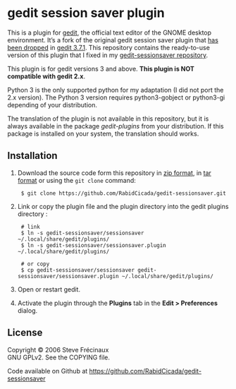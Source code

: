 ﻿# gedit session saver plugin

This is a plugin for [gedit][1], the official text editor of the GNOME desktop environment. It’s a fork of the original gedit session saver plugin that [has been dropped][2] in [gedit 3.7.1][3]. This repository contains the ready-to-use version of this plugin that I fixed in my [gedit-sessionsaver repository][4].

This plugin is for gedit versions 3 and above. **This plugin is NOT compatible with gedit 2.x**.

Python 3 is the only supported python for my adaptation (I did not port the 2.x version). The Python 3 version requires python3-gobject or python3-gi depending of your distribution.

The translation of the plugin is not available in this repository, but it is always available in the package _gedit-plugins_ from your distribution. If this package is installed on your system, the translation should works.

[1]: https://projects.gnome.org/gedit/ "gedit text editor"
[2]: https://git.gnome.org/browse/gedit-plugins/commit/?id=7abf46cf9c6e3f12798e813ffeac28e3594167f0 "commit of the drop of the session saver plugin"
[3]: https://git.gnome.org/browse/gedit-plugins/commit/?id=b4b1601b8bc21c43db7b0142ace22040a24b31d2 "commit of the gedit-plugins 3.7.1 release"
[4]: https://github.com/RabidCicada/gedit-sessionsaver "sessionsaver-plugin branch in my gedit-plugins repository"


## Installation

1. Download the source code form this repository in [zip format](https://github.com/RabidCicada/gedit-sessionsaver/zipball/master), in [tar format](https://github.com/RabidCicada/gedit-sessionsaver/tarball/master) or using the `git clone` command:

        $ git clone https://github.com/RabidCicada/gedit-sessionsaver.git

2. Link or copy the plugin file and the plugin directory into the gedit plugins directory :

        # link
        $ ln -s gedit-sessionsaver/sessionsaver ~/.local/share/gedit/plugins/
        $ ln -s gedit-sessionsaver/sessionsaver.plugin ~/.local/share/gedit/plugins/
        
        # or copy 
        $ cp gedit-sessionsaver/sessionsaver gedit-sessionsaver/sessionsaver.plugin ~/.local/share/gedit/plugins/

3. Open or restart gedit.
4. Activate the plugin through the **Plugins** tab in the **Edit > Preferences** dialog.

## License

Copyright © 2006 Steve Frécinaux  
GNU GPLv2. See the COPYING file.

Code available on Github at https://github.com/RabidCicada/gedit-sessionsaver
